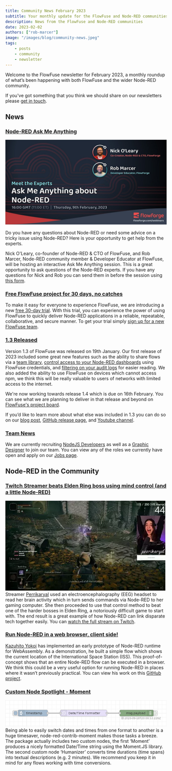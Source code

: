 ```yaml
---
title: Community News February 2023
subtitle: Your monthly update for the FlowFuse and Node-RED communities
description: News from the FlowFuse and Node-RED communities
date: 2023-02-02
authors: ["rob-marcer"]
image: "/images/blog/community-news.jpeg"
tags:
    - posts
    - community
    - newsletter
---
```


Welcome to the FlowFuse newsletter for February 2023, a monthly roundup of what’s been happening with both FlowFuse and the wider Node-RED community. 

<!--more-->

If you've got something that you think we should share on our newsletters please [get in touch](mailto:contact@flowforge.com).

## News

### [Node-RED Ask Me Anything](/ask-me-anything/ama-nodered/)

[![AMA Session with Nick O'Leary and Rob Marcer](images/webinars/ama-feb.jpg)](/ask-me-anything/ama-nodered/)

Do you have any questions about Node-RED or need some advice on a tricky issue using Node-RED? Here is your opportunity to get help from the experts.

Nick O'Leary, co-founder of Node-RED & CTO of FlowFuse, and Rob Marcer, Node-RED community member & Developer Educator at FlowFuse, will be hosting an interactive Ask Me Anything session. This is a great opportunity to ask questions of the Node-RED experts. If you have any questions for Nick and Rob you can send them in before the session using [this form](https://docs.google.com/forms/d/e/1FAIpQLSdfPq4lAQjdvqhTpoYtKiMNgP8vcMhZsAf_AG0MHuVMRK83_Q/viewform).

### [Free FlowFuse project for 30 days, no catches](https://app.flowforge.com/account/create)
To make it easy for everyone to experience FlowFuse, we are introducing a new [free 30-day trial](https://app.flowforge.com/account/create). With this trial, you can experience the power of using FlowFuse to quickly deliver Node-RED applications in a reliable, repeatable, collaborative, and secure manner. To get your trial simply [sign up for a new FlowFuse team](https://app.flowforge.com/account/create).

### [1.3 Released](http://flowforge.com/blog/2023/01/flowforge-1-3-0-released)
Version 1.3 of FlowFuse was released on 19th January. Our first release of 2023 included some great new features such as the ability to share flows via a [team library](https://www.youtube.com/watch?v=B7XK3TUklUU), [control access to your Node-RED dashboards](https://www.youtube.com/watch?v=JRk-Cf7eNIo) using FlowFuse credentials, and [filtering on your audit logs](https://www.youtube.com/watch?v=p0Vuy5x42Go) for easier reading. We also added the ability to use FlowFuse on devices which cannot access npm, we think this will be really valuable to users of networks with limited access to the internet.

We're now working towards release 1.4 which is due on 16th February. You can see what we are planning to deliver in that release and beyond on [FlowFuse's project board](https://github.com/orgs/flowforge/projects/5).

If you’d like to learn more about what else was included in 1.3 you can do so on our [blog post](http://flowforge.com/blog/2023/01/flowforge-1-3-0-released/), [GitHub release page](https://github.com/flowforge/flowforge/releases/tag/v1.3.0), and [Youtube channel](https://www.youtube.com/watch?v=ey3xv5j5x7k).

### [Team News](https://flowforge.com/team)
We are currently recruiting [NodeJS Developers](https://boards.greenhouse.io/flowforge/jobs/4463977004) as well as a [Graphic Designer](https://boards.greenhouse.io/flowforge/jobs/4785058004) to join our team. You can view any of the roles we currently have open and apply on our [Jobs page](https://boards.greenhouse.io/flowforge).

## Node-RED in the Community

### [Twitch Streamer beats Elden Ring boss using mind control (and a little Node-RED)](https://www.vice.com/en/article/bvmqmm/watch-an-elden-ring-streamer-beat-a-boss-using-her-thoughts)
[![Twitch Streamer beats Elden Ring boss using mind control (and a little Node-RED)](./images/twitch.webp)](https://www.vice.com/en/article/bvmqmm/watch-an-elden-ring-streamer-beat-a-boss-using-her-thoughts)
Streamer [Perrikaryal](https://www.twitch.tv/videos/1717013810) used an electroencephalography (EEG) headset to read her brain activity which in turn sends commands via Node-RED to her gaming computer. She then proceeded to use that control method to beat one of the harder bosses in Elden Ring, a notoriously difficult game to start with. The end result is a great example of how Node-RED can link disparate tech together easily. You can [watch the full stream on Twitch](https://www.twitch.tv/videos/1722048787).

### [Run Node-RED in a web browser, client side!](https://www.linkedin.com/posts/kazuhitoyokoi_nodered-webassembly-activity-7015696090112958464-F3MA/?utm_source=share&utm_medium=member_android)
[Kazuhito Yokoi](https://www.linkedin.com/in/kazuhitoyokoi/) has implemented an early prototype of Node-RED runtime for WebAssembly. As a demonstration, he built a simple flow which shows the current location of the International Space Station (ISS). This proof-of-concept shows that an entire Node-RED flow can be executed in a browser. We think this could be a very useful option for running Node-RED in places where it wasn’t previously practical. You can view his work on this [GitHub project](https://github.com/kazuhitoyokoi/node-red-wasm).

### [Custom Node Spotlight - Moment](https://flows.nodered.org/node/node-red-contrib-moment)
[![Moment converting a timestamp to ISO standard date and time](./images/moment.png)](https://flows.nodered.org/node/node-red-contrib-moment)
Being able to easily switch dates and times from one format to another is a huge timesaver, node-red-contrib-moment makes those tasks a breeze. The package actually includes two custom nodes, the first ‘Moment’ produces a nicely formatted Date/Time string using the Moment.JS library. The second custom node ‘Humanizer’ converts time durations (time spans) into textual descriptions (e.g. 2 minutes). We recommend you keep it in mind for any flows working with time conversions.
